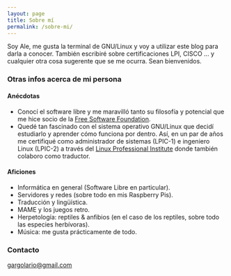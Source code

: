 ```yaml
---
layout: page
title: Sobre mí
permalink: /sobre-mi/
---
```


Soy Ale, me gusta la terminal de GNU/Linux y voy a utilizar este blog para darla a conocer. También escribiré sobre certificaciones LPI, CISCO ... y cualquier otra cosa sugerente que se me ocurra. Sean bienvenidos.

### Otras infos acerca de mi persona
#### Anécdotas
* Conocí el software libre y me maravilló tanto su filosofía y potencial que me hice socio de la [Free Software Foundation](https://www.fsf.org).
* Quedé tan fascinado con el sistema operativo GNU/Linux que decidí estudiarlo y aprender cómo funciona por dentro. Así, en un par de años me certifiqué como administrador de sistemas (LPIC-1) e ingeniero Linux (LPIC-2) a través del [Linux Professional Institute](https://www.lpi.org) donde también colaboro como traductor.

#### Aficiones
* Informática en general (Software Libre en particular).
* Servidores y redes (sobre todo en mis Raspberry Pis).
* Traducción y lingüística.
* MAME y los juegos retro.
* Herpetología: reptiles & anfibios (en el caso de los reptiles, sobre todo las especies herbívoras).
* Música: me gusta prácticamente de todo.

### Contacto

[gargolario@gmail.com](mailto:gargolario@gmail.com)

